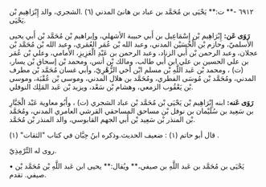 ٦٩١٢ -** ت:** يَحْيَى بن مُحَمَّد بن عباد بن هانئ المدني (٦) .الشجري، والد إِبْرَاهِيم بْن يَحْيَى.

**رَوَى عَن:** إِبْرَاهِيم بْن إِسْمَاعِيل بن أَبي حبيبة الأشهلي، وإبراهيم بْن مُحَمَّد بْن أَبي يحيى الأَسلميّ، وحازم بْن الْحُسَيْن المدني، وعبد الله بْن عُمَر العُمَري، وعبد الله بْن مُحَمَّد بْن عجلان، وعبد الرحمن بْن أَبي الزناد، وعبد الرحمن بن عَبْدِ الْعَزِيزِ، الأمامي، وعلي بْن عُمَر بن علي الحسين بن علي ابن أَبي طالب، ومالك بْن أنس، ومحمد بْن إسحاق بْن يسار، (ت) ، ومحمد بْن عَبد اللَّهِ بْن مسلم ابْن أخي الزُّهْرِيّ، وأبي غسان مُحَمَّد بْن مطرف المدني، ومُحَمَّد بْن مُوسَى الفطري، ومُحَمَّد بن هلال المدني، وموسى بْن عُقْبَة، وموسى بْن يَعْقُوب الزمعي، وهشام بْن سَعْد، ويزيد بْن عَبد المَلِك النوفلي.

**رَوَى عَنه:** ابنه إِبْرَاهِيم بْن يَحْيَى بْن مُحَمَّد بْن عباد الشجري (ت) ، وأَبُو معاوية عَبْد الْجَبَّارِ بن سَعِيد بن سُلَيْمان بن نوفل بْن مساحق المساحقي القرشي العامري المدني، ومُحَمَّد بْن المنذر بْن سَعِيد بْن أَبي الجهم القابوسي، والد المنذر بْن مُحَمَّد.

قال أبو حاتم (١) : ضعيف الحديث.وذكره ابنُ حِبَّان في كتاب "الثقات" (١) .

روى له التِّرْمِذِيّ.

• يَحْيَى بن مُحَمَّد بن عَبد اللَّهِ بن صيفي،** ويُقال:** يحيى ابن عَبد اللَّهِ بْن مُحَمَّد بْن صيفي. تقدم.